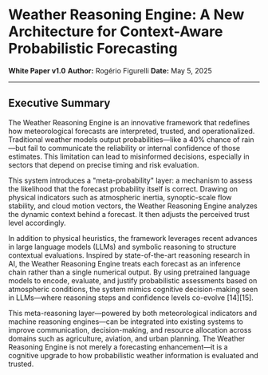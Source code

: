 # Weather Reasoning Engine: A New Architecture for Context-Aware Probabilistic Forecasting

**White Paper v1.0**
**Author:** Rogério Figurelli
**Date:** May 5, 2025

---

## Executive Summary

The Weather Reasoning Engine is an innovative framework that redefines how meteorological forecasts are interpreted, trusted, and operationalized. Traditional weather models output probabilities—like a 40% chance of rain—but fail to communicate the reliability or internal confidence of those estimates. This limitation can lead to misinformed decisions, especially in sectors that depend on precise timing and risk evaluation.

This system introduces a "meta-probability" layer: a mechanism to assess the likelihood that the forecast probability itself is correct. Drawing on physical indicators such as atmospheric inertia, synoptic-scale flow stability, and cloud motion vectors, the Weather Reasoning Engine analyzes the dynamic context behind a forecast. It then adjusts the perceived trust level accordingly.

In addition to physical heuristics, the framework leverages recent advances in large language models (LLMs) and symbolic reasoning to structure contextual evaluations. Inspired by state-of-the-art reasoning research in AI, the Weather Reasoning Engine treats each forecast as an inference chain rather than a single numerical output. By using pretrained language models to encode, evaluate, and justify probabilistic assessments based on atmospheric conditions, the system mimics cognitive decision-making seen in LLMs—where reasoning steps and confidence levels co-evolve \[14]\[15].

This meta-reasoning layer—powered by both meteorological indicators and machine reasoning engines—can be integrated into existing systems to improve communication, decision-making, and resource allocation across domains such as agriculture, aviation, and urban planning. The Weather Reasoning Engine is not merely a forecasting enhancement—it is a cognitive upgrade to how probabilistic weather information is evaluated and trusted.
